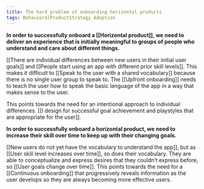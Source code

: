```yaml
---
title: The hard problem of onboarding horizontal products
tags: BehavioralProductStrategy Adoption
---
```

**In order to successfully onboard a [[Horizontal product]], we need to deliver an experience that is initially meaningful to groups of people who understand and care about different things.**

[[There are individual differences between new users in their initial user goals]] and [[People start using an app with different prior skill levels]]. This makes it difficult to [[Speak to the user with a shared vocabulary]] because there is no single user group to speak to. The [[Upfront onboarding]] needs to teach the user how to speak the basic language of the app in a way that makes sense to the user.

This points towards the need for an intentional approach to individual differences. [[I design for successful goal achievement and playstyles that are appropriate for the user]].

**In order to successfully onboard a horizontal product, we need to increase their skill over time to keep up with their changing goals.**

[[New users do not yet have the vocabulary to understand the app]], but as [[User skill level increases over time]], so does their vocabulary. They are able to conceptualize and express desires that they couldn’t express before, so [[User goals change over time]]. This points towards the need for a [[Continuous onboarding]] that progressively reveals information as the user develops so they are always becoming more effective users. 